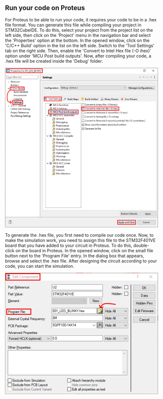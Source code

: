 ## Run your code on Proteus

For Proteus to be able to run your code, it requires your code to be in a .hex file format. You can generate this file while compiling your project in STM32CubeIDE. To do this, select your project from the project list on the left side, then click on the 'Project' menu in the navigation bar and select the 'Properties' option at the bottom. In the opened window, click on the 'C/C++ Build' option in the list on the left side. Switch to the 'Tool Settings' tab on the right side. Then, enable the 'Convert to Intel Hex file (-O ihex)' option under 'MCU Post build outputs'. Now, after compiling your code, a .hex file will be created inside the 'Debug' folder.

![](https://github.com/ertrldtcu/STM32F-Projects/blob/master/Projects/stm32cubeide_properties.png)

To generate the .hex file, you first need to compile our code once. Now, to make the simulation work, you need to assign this file to the STM32F401VE board that you have added to your circuit in Proteus. To do this, double-click on the board in Proteus. In the opened window, click on the small file button next to the 'Program File' entry. In the dialog box that appears, browse and select the .hex file. After designing the circuit according to your code, you can start the simulation.

![](https://github.com/ertrldtcu/STM32F-Projects/blob/master/Projects/proteus_properties.png)
